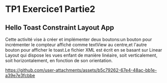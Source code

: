 # TP1 Exercice1 Partie2
## Hello Toast Constraint Layout App
Cette activité vise à créer et implémenter deux boutons:un bouton pour incrémenter le compteur affiché comme textView au centre,et l'autre bouton
pour afficher le toast.Le fichier XML est écrit en se basant sur Linear Layout qui dispose les vues enfant de manière linéaire, soit verticalement, soit horizontalement, en fonction de son orientation.

https://github.com/user-attachments/assets/b5c79262-67e4-48ac-bb1e-a39e7e3fcbbe

